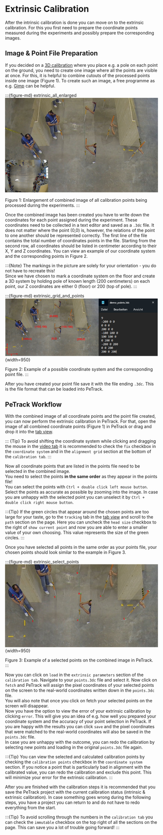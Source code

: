 # Extrinsic Calibration

After the intrinsic calibration is done you can move on to the extrinsic calibration.
For this you first need to prepare the coordinate points measured during the experiments and possibly prepare the
corresponding images.

## Image & Point File Preparation

If you decided on a [3D calibration](/planning/calibration.md) where you place e.g. a pole on each point on the ground,
 you need to create one image where all the points are visible at once. For this, it is helpful to combine cutouts of
the processed points inside one image (Figure 1). To create such an image, a free programme as e.g. [Gimp](https://gimp.org) can be helpful.

:::{figure-md} extrinsic_all_enlarged
![extrinsic_all_enlarged](images/extrinsic_all_enlarged.png)

Figure 1: Enlargement of combined image of all calibration points being processed during the experiments.
:::

Once the combined image has been created you have to write down the coordinates for each point assigned during the experiment.
These coordinates need to be collected in a text editor and saved as a `.3dc` file. It does not matter where the point 
(0,0) is, however, the relations of the point to one another should be represented correctly. 
The first line of the file contains the total number of coordinates points in the file. Starting from the second row, 
all coordinates should be listed in centimeter according to their X, Y and Z coordinates. You can view an example of
our coordinate system and the corresponding points in Figure 2.
<br>

:::{Note}
The markings in the picture are solely for your orientation - you do not have to recreate this!
<br>
Since we have chosen to mark a coordinate system on the floor and create a 3D system by holding pole of known length
(200 centimeters) on each point, our Z coordinates are either 0 (floor) or 200 (top of pole).
:::
<br>

:::{figure-md} extrinsic_grid_and_points
![extrinsic_grid_and_points](images/extrinsic_grid_and_points.png){width=950}

Figure 2: Example of a possible coordinate system and the corresponding point file.
:::

After you have created your point file save it with the file ending `.3dc`. This is the file format that can be loaded
into PeTrack.

## PeTrack Workflow

With the combined image of all coordinate points and the point file created, you can now perform the extrinsic calibration
in PeTrack. For that, open the image of all combined coordinate points (Figure 1) in PeTrack or drag and drop it into the
[tab view](/user_interface/user_interface.md).

::: {Tip}
To avoid shifting the coordinate system while clicking and dragging the mouse in the [video tab](/user_interface/user_interface.md) it is
recommended to check the `fix` checkbox in the `coordinate system` and in the `alignment grid` section
at the bottom of the `calibration tab`.
:::

Now all coordinate points that are listed in the points file need to be selected in the combined image. 
<br>
You need to select the points **in the same order** as they appear in the points file!
<br>
You can select the points with `Ctrl + double click left mouse button`. Select the points as accurate as possible
by zooming into the image. In case you are unhappy with the selected point you can unselect it by
`Ctrl + double click right mouse button`. <br>

:::{Tip}
If the green circles that appear around the chosen points are too large for your taste, go to the `tracking` tab in the
[tab view](/user_interface/user_interface.md) and scroll to the `path` section on the page. Here you can uncheck the `head size` checkbox
to the right of `show current point` and now you are able to enter a smaller value of your own choosing. This value
represents the size of the green circles.
:::

Once you have selected all points in the same order as your points file, your chosen points should look similar to 
the example in Figure 3. 

:::{figure-md} extrinsic_select_points
![extrinsic_select_points](images/extrinsic_select_points.png){width=950}

Figure 3: Example of a selected points on the combined image in PeTrack.
:::

Now you can click on `load` in the `extrinsic parameters` section of the `calibration tab`. Navigate to your `points.3dc`
file and select it. Now click on `fetch` and PeTrack will assign the pixel coordinates of your selected points on the
screen to the real-world coordinates written down in the `points.3dc` file. 
<br>
You will also note that once you click on fetch your selected points on the screen will disappear.
<br>
Now you have the option to view the error of your extrinsic calibration by clicking `error`. This will give you an idea 
of e.g. how well you prepared your coordinate system and the accuracy of your point selection in PeTrack. If you are happy
with the results you can click `save` and the pixel coordinates that were matched to the real-world coordinates will also
be saved in the `points.3dc` file.
<br>
In case you are unhappy with the outcome, you can redo the calibration by selecting new points and loading in the
original `points.3dc` file again.
<br>

:::{Tip}
You can view the selected and calculated calibration points by checking the `calibration points` checkbox in the `coordinate system`
section. If you notice a point that is particularly bad in alignment with the calibrated value, you can redo the calibration and exclude
this point. This will minimize your error for the extrinsic calibration.
:::

After you are finished with the calibration steps it is recommended that you save the PeTrack project with the current calibration
status (intrinsic & extrinsic calibration). In case something goes wrong during the following steps, you have a project
you can return to and do not have to redo everything from the start.

:::{Tip}
To avoid scrolling through the numbers in the `calibration tab` you can check the `immutable` checkbox on the top right
of all the sections on the page. This can save you a lot of trouble going forward!
:::
